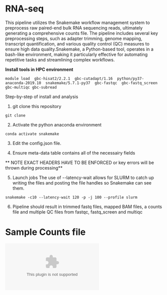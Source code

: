 # RNA-seq
This pipeline utilizes the Snakemake workflow management system to preprocess raw paired-end bulk RNA sequencing reads, ultimately generating a comprehensive counts file. The pipeline includes several key preprocessing steps, such as adapter trimming, genome mapping, transcript quantification, and various quality control (QC) measures to ensure high data quality.Snakemake, a Python-based tool, operates in a bash-like environment, making it particularly effective for automating repetitive tasks and streamlining complex workflows.

**Install tools in HPC environment**

`module load 
gbc-hisat2/2.2.1 
gbc-cutadapt/1.16 
python/py37-anaconda-2019.10 
snakemake/5.7.1-py37 
gbc-fastqc 
gbc-fastq_screen
gbc-multiqc
gbc-subread`

Step-by-step of install and analysis

1. git clone this repository

`git clone  `

2. Activate the python anaconda environment

`conda activate snakemake`

3. Edit the config.json file.

4. Ensure meta-data table contains all of the necessairy fields

** NOTE EXACT HEADERS HAVE TO BE ENFORCED or key errors will be thrown during processing**

5. Launch jobs
The use of --latency-wait allows for SLURM to catch up writing the files and posting the file handles so Snakemake can see them.

`snakemake -c10 --latency-wait 120 -p -j 100 --profile slurm`

6. Pipeline should result in trimmed fastq files, mapped BAM files, a counts file and multiple QC files from fastqc, fastq_screen and multiqc

# Sample Counts file

![sample_counts](Result/Counts_sample.csv)
